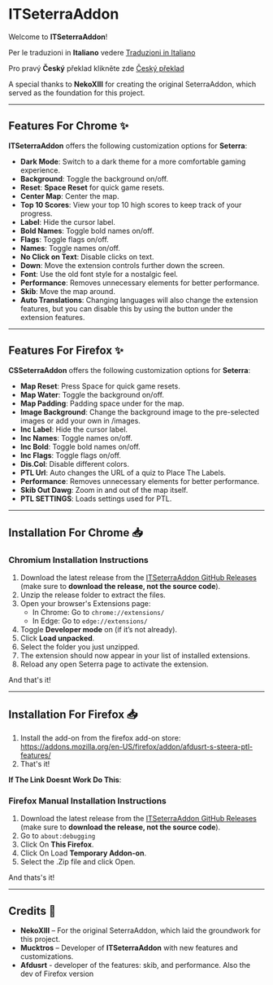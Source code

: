  # ITSeterraAddon

Welcome to **ITSeterraAddon**! 

Per le traduzioni in **Italiano** vedere [Traduzioni in Italiano](https://github.com/Mucktros/ITSeterraAddon/blob/main/README.it.md)

Pro pravý **Český** překlad klikněte zde [Český překlad](https://github.com/Mucktros/ITSeterraAddon/blob/main/README.cs.md)

A special thanks to **NekoXIII** for creating the original SeterraAddon, which served as the foundation for this project.

---

## Features For Chrome ✨

**ITSeterraAddon** offers the following customization options for **Seterra**:

- **Dark Mode**: Switch to a dark theme for a more comfortable gaming experience.
- **Background**: Toggle the background on/off.
- **Reset**: **Space Reset** for quick game resets.
- **Center Map**: Center the map.
- **Top 10 Scores**: View your top 10 high scores to keep track of your progress.
- **Label**: Hide the cursor label.
- **Bold Names**: Toggle bold names on/off.
- **Flags**: Toggle flags on/off.
- **Names**: Toggle names on/off.
- **No Click on Text**: Disable clicks on text.
- **Down**: Move the extension controls further down the screen.
- **Font**: Use the old font style for a nostalgic feel.
- **Performance**: Removes unnecessary elements for better performance.
- **Skib**: Move the map around.
- **Auto Translations**: Changing languages will also change the extension features, but you can disable this by using the button under the extension features.

---

## Features For Firefox ✨

**CSSeterraAddon** offers the following customization options for **Seterra**:

- **Map Reset**: Press Space for quick game resets.
- **Map Water**: Toggle the background on/off.
- **Map Padding**: Padding space under for the map.
- **Image Background**: Change the background image to the pre-selected images or add your own in /images.
- **Inc Label**: Hide the cursor label.
- **Inc Names**: Toggle names on/off.
- **Inc Bold**: Toggle bold names on/off.
- **Inc Flags**: Toggle flags on/off.
- **Dis.Col**: Disable different colors.
- **PTL Url**: Auto changes the URL of a quiz to Place The Labels.
- **Performance**: Removes unnecessary elements for better performance.
- **Skib Out Dawg**: Zoom in and out of the map itself.
- **PTL SETTINGS**: Loads settings used for PTL.

---

## Installation For Chrome 📥

### Chromium Installation Instructions

1. Download the latest release from the [ITSeterraAddon GitHub Releases](https://github.com/Mucktros/ITSeterraAddon/releases/tag/Chrome) (make sure to **download the release, not the source code**).
2. Unzip the release folder to extract the files.
3. Open your browser's Extensions page:
    - In Chrome: Go to `chrome://extensions/`
    - In Edge: Go to `edge://extensions/`
4. Toggle **Developer mode** on (if it’s not already).
5. Click **Load unpacked**.
6. Select the folder you just unzipped.
7. The extension should now appear in your list of installed extensions.
8. Reload any open Seterra page to activate the extension.

And that's it!

---

## Installation For Firefox 📥
1. Install the add-on from the firefox add-on store: https://addons.mozilla.org/en-US/firefox/addon/afdusrt-s-steera-ptl-features/ 
2. That's it!

**If The Link Doesnt Work Do This**:

### Firefox Manual Installation Instructions


1. Download the latest release from the [ITSeterraAddon GitHub Releases](https://github.com/Mucktros/ITSeterraAddon/releases/tag/Firefox) (make sure to **download the release, not the source code**).
2. Go to `about:debugging`
3. Click On **This Firefox**.
4. Click On Load **Temporary Addon-on**.
5. Select the .Zip file and click Open.

And thats's it!

---

## Credits 👏

- **NekoXIII** – For the original SeterraAddon, which laid the groundwork for this project.
- **Mucktros** – Developer of **ITSeterraAddon** with new features and customizations.
- **Afdusrt** - developer of the features: skib, and performance. Also the dev of Firefox version
